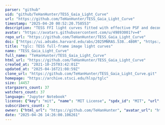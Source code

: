 ```yaml
---
parser: "github"
uid: "github/TeHanHunter/TESS_Gaia_Light_Curve"
url: "https://github.com/TeHanHunter/TESS_Gaia_Light_Curve"
timestamp: "2025-04-20 00:52:20.758553"
description: "TESS FFI light curves fitted with effective PSF and decontaminated with Gaia DR3"
avatar: "https://avatars.githubusercontent.com/u/49893001?v=4"
repo_url: "https://github.com/TeHanHunter/TESS_Gaia_Light_Curve"
doi: ["https://ui.adsabs.harvard.edu/abs/2025MNRAS.538..480R", "https://ui.adsabs.harvard.edu/abs/2023AJ....165...71H", "https://ui.adsabs.harvard.edu/abs/2025ascl.soft04010H/abstract"]
title: "tglc: TESS full-frame image light curves"
name: "TESS_Gaia_Light_Curve"
full_name: "TeHanHunter/TESS_Gaia_Light_Curve"
html_url: "https://github.com/TeHanHunter/TESS_Gaia_Light_Curve"
created_at: "2021-10-25T03:42:01Z"
updated_at: "2025-04-16T21:08:59Z"
clone_url: "https://github.com/TeHanHunter/TESS_Gaia_Light_Curve.git"
homepage: "https://archive.stsci.edu/hlsp/tglc"
size: 14457
stargazers_count: 37
watchers_count: 37
language: "Jupyter Notebook"
license: {"key": "mit", "name": "MIT License", "spdx_id": "MIT", "url": "https://api.github.com/licenses/mit", "node_id": "MDc6TGljZW5zZTEz"}
subscribers_count: 2
owner: {"html_url": "https://github.com/TeHanHunter", "avatar_url": "https://avatars.githubusercontent.com/u/49893001?v=4", "login": "TeHanHunter", "type": "User"}
date: "2025-04-26 14:26:00.106261"
---
```

